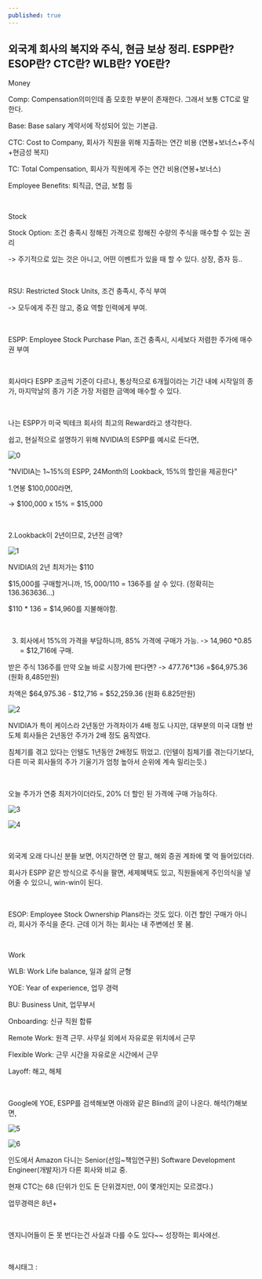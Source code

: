 ```yaml
---
published: true
---
```

## 외국계 회사의 복지와 주식, 현금 보상 정리. ESPP란? ESOP란? CTC란? WLB란? YOE란?

Money

Comp: Compensation의미인데 좀 모호한 부분이 존재한다. 그래서 보통 CTC로 말한다.

Base: Base salary 계약서에 작성되어 있는 기본급.

CTC: Cost to Company, 회사가 직원을 위해 지출하는 연간 비용 (연봉+보너스+주식+현금성 복지)

TC: Total Compensation, 회사가 직원에게 주는 연간 비용(연봉+보너스)

Employee Benefits: 퇴직금, 연금, 보험 등

​

Stock

Stock Option: 조건 충족시 정해진 가격으로 정해진 수량의 주식을 매수할 수 있는 권리

-> 주기적으로 있는 것은 아니고, 어떤 이벤트가 있을 때 할 수 있다. 상장, 증자 등..

​

RSU: Restricted Stock Units, 조건 충족시, 주식 부여

-> 모두에게 주진 않고, 중요 역할 인력에게 부여.

​

ESPP: Employee Stock Purchase Plan, 조건 충족시, 시세보다 저렴한 주가에 매수권 부여

​

회사마다 ESPP 조금씩 기준이 다르나, 통상적으로 6개월이라는 기간 내에 시작일의 종가, 마지막날의 종가 기준 가장 저렴한 금액에 매수할 수 있다.

​

나는 ESPP가 미국 빅테크 회사의 최고의 Reward라고 생각한다.

쉽고, 현실적으로 설명하기 위해 NVIDIA의 ESPP를 예시로 든다면,

![0](/asset/img/223275234074/0.png)

"NVIDIA는 1~15%의 ESPP, 24Month의 Lookback, 15%의 할인을 제공한다"

1.연봉 $100,000라면,

-> $100,000  x 15% = $15,000

​

2.Lookback이 2년이므로, 2년전 금액?

![1](/asset/img/223275234074/1.png)

NVIDIA의 2년 최저가는 $110

$15,000를 구매할거니까, $15,000/$110 = 136주를 살 수 있다. (정확히는 136.363636...)

$110 * 136 = $14,960를 지불해야함.

​

3. 회사에서 15%의 가격을 부담하니까, 85% 가격에 구매가 가능. -> 14,960 *0.85 = $12,716에 구매.

받은 주식 136주를 만약 오늘 바로 시장가에 판다면? -> 477.76*136 =$64,975.36 (원화 8,485만원)

차액은 $64,975.36 - $12,716 = $52,259.36 (원화 6.825만원)

![2](/asset/img/223275234074/2.png)

NVIDIA가 특이 케이스라 2년동안 가격차이가 4배 정도 나지만, 대부분의 미국 대형 반도체 회사들은 2년동안 주가가 2배 정도 움직였다.

침체기를 겪고 있다는 인텔도 1년동안 2배정도 뛰었고. (인텔이 침체기를 겪는다기보다, 다른 미국 회사들의 주가 기울기가 엄청 높아서 순위에 계속 밀리는듯.)

​

오늘 주가가 연중 최저가이더라도, 20% 더 할인 된 가격에 구매 가능하다.

![3](/asset/img/223275234074/3.png)

![4](/asset/img/223275234074/4.png)

​

외국계 오래 다니신 분들 보면, 어지간하면 안 팔고, 해외 증권 계좌에 몇 억 들어있더라.

회사가 ESPP 같은 방식으로 주식을 팔면, 세제혜택도 있고, 직원들에게 주인의식을 넣어줄 수 있으니, win-win이 된다.

​

ESOP: Employee Stock Ownership Plans라는 것도 있다. 이건 할인 구매가 아니라, 회사가 주식을 준다. 근데 이거 하는 회사는 내 주변에선 못 봄.

​

Work

WLB: Work Life balance, 일과 삶의 균형

YOE: Year of experience, 업무 경력

BU: Business Unit, 업무부서

Onboarding: 신규 직원 합류

Remote Work: 원격 근무. 사무실 외에서 자유로운 위치에서 근무

Flexible Work: 근무 시간을 자유로운 시간에서 근무

Layoff: 해고, 해체

​

Google에 YOE, ESPP를 검색해보면 아래와 같은 Blind의 글이 나온다. 해석(?)해보면,

![5](/asset/img/223275234074/5.png)

![6](/asset/img/223275234074/6.png)

인도에서 Amazon 다니는 Senior(선임~책임연구원) Software Development Engineer(개발자)가 다른 회사와 비교 중.

현재 CTC는 68 (단위가 인도 돈 단위겠지만, 0이 몇개인지는 모르겠다.)

업무경력은 8년+

​

엔지니어들이 돈 못 번다는건 사실과 다를 수도 있다~~ 성장하는 회사에선.

​

 해시태그 : 
